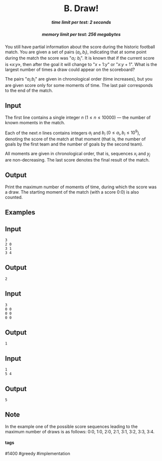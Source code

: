 <h1 style='text-align: center;'> B. Draw!</h1>

<h5 style='text-align: center;'>time limit per test: 2 seconds</h5>
<h5 style='text-align: center;'>memory limit per test: 256 megabytes</h5>

You still have partial information about the score during the historic football match. You are given a set of pairs $(a_i, b_i)$, indicating that at some point during the match the score was "$a_i$: $b_i$". It is known that if the current score is «$x$:$y$», then after the goal it will change to "$x+1$:$y$" or "$x$:$y+1$". What is the largest number of times a draw could appear on the scoreboard?

The pairs "$a_i$:$b_i$" are given in chronological order (time increases), but you are given score only for some moments of time. The last pair corresponds to the end of the match.

## Input

The first line contains a single integer $n$ ($1 \le n \le 10000$) — the number of known moments in the match.

Each of the next $n$ lines contains integers $a_i$ and $b_i$ ($0 \le a_i, b_i \le 10^9$), denoting the score of the match at that moment (that is, the number of goals by the first team and the number of goals by the second team).

All moments are given in chronological order, that is, sequences $x_i$ and $y_j$ are non-decreasing. The last score denotes the final result of the match.

## Output

Print the maximum number of moments of time, during which the score was a draw. The starting moment of the match (with a score 0:0) is also counted.

## Examples

## Input


```
3  
2 0  
3 1  
3 4  

```
## Output


```
2  

```
## Input


```
3  
0 0  
0 0  
0 0  

```
## Output


```
1  

```
## Input


```
1  
5 4  

```
## Output


```
5  

```
## Note

In the example one of the possible score sequences leading to the maximum number of draws is as follows: 0:0, 1:0, 2:0, 2:1, 3:1, 3:2, 3:3, 3:4.



#### tags 

#1400 #greedy #implementation 